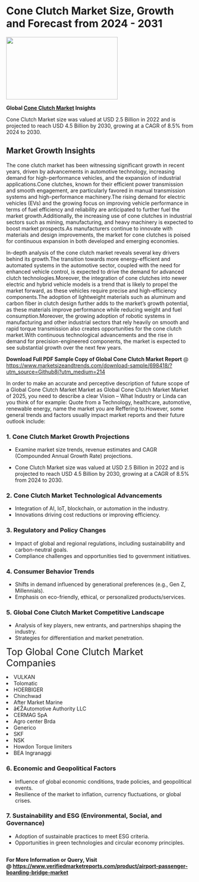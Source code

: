 <H1>Cone Clutch Market Size, Growth and Forecast from 2024 - 2031</H1><img class="aligncenter size-medium wp-image-584254" src="https://thirdeyenews.in/wp-content/uploads/2024/09/Global-Market-Research-300x168.jpeg" alt="" width="300" height="168" /><p><strong>Global&nbsp;<a href="https://www.marketsizeandtrends.com/download-sample/698418/?utm_source=Github8j?utm_medium=214">Cone Clutch Market</a> Insights</strong></p><p>Cone Clutch Market size was valued at USD 2.5 Billion in 2022 and is projected to reach USD 4.5 Billion by 2030, growing at a CAGR of 8.5% from 2024 to 2030.</p><p><h2>Market Growth Insights</h2> <p>The cone clutch market has been witnessing significant growth in recent years, driven by advancements in automotive technology, increasing demand for high-performance vehicles, and the expansion of industrial applications.Cone clutches, known for their efficient power transmission and smooth engagement, are particularly favored in manual transmission systems and high-performance machinery.The rising demand for electric vehicles (EVs) and the growing focus on improving vehicle performance in terms of fuel efficiency and reliability are anticipated to further fuel the market growth.Additionally, the increasing use of cone clutches in industrial sectors such as mining, manufacturing, and heavy machinery is expected to boost market prospects.As manufacturers continue to innovate with materials and design improvements, the market for cone clutches is poised for continuous expansion in both developed and emerging economies.</p> <p>In-depth analysis of the cone clutch market reveals several key drivers behind its growth.The transition towards more energy-efficient and automated systems in the automotive sector, coupled with the need for enhanced vehicle control, is expected to drive the demand for advanced clutch technologies.Moreover, the integration of cone clutches into newer electric and hybrid vehicle models is a trend that is likely to propel the market forward, as these vehicles require precise and high-efficiency components.The adoption of lightweight materials such as aluminum and carbon fiber in clutch design further adds to the market’s growth potential, as these materials improve performance while reducing weight and fuel consumption.Moreover, the growing adoption of robotic systems in manufacturing and other industrial sectors that rely heavily on smooth and rapid torque transmission also creates opportunities for the cone clutch market.With continuous technological advancements and the rise in demand for precision-engineered components, the market is expected to see substantial growth over the next few years.</p> <p><span class=""><strong>Download Full PDF Sample Copy of Global Cone Clutch Market Report</strong> @ <a href="https://www.marketsizeandtrends.com/download-sample/698418/?utm_source=Github8j?utm_medium=214" target="_blank">https://www.marketsizeandtrends.com/download-sample/698418/?utm_source=Github8j?utm_medium=214</a></span></p><p>In order to make an accurate and perceptive description of future scope of a Global&nbsp;Cone Clutch Market Market as Global&nbsp;Cone Clutch Market Market of 2025, you need to describe a clear Vision &ndash; What Industry or Linda can you think of for example: Quote from a Technology, healthcare, automotive, renewable energy, name the market you are Reffering to.However, some general trends and factors usually impact market reports and their future outlook include:</p><h3>1.&nbsp;<strong>Cone Clutch Market Growth Projections</strong></h3><ul><li>Examine market size trends, revenue estimates and CAGR (Compounded Annual Growth Rate) projections.</li><li><p>Cone Clutch Market size was valued at USD 2.5 Billion in 2022 and is projected to reach USD 4.5 Billion by 2030, growing at a CAGR of 8.5% from 2024 to 2030.</p></li></ul><h3>2.&nbsp;<strong>Cone Clutch Market Technological Advancements</strong></h3><ul><li>Integration of AI, IoT, blockchain, or automation in the industry.</li><li>Innovations driving cost reductions or improving efficiency.</li></ul><h3>3.&nbsp;<strong>Regulatory and Policy Changes</strong></h3><ul><li>Impact of global and regional regulations, including sustainability and carbon-neutral goals.</li><li>Compliance challenges and opportunities tied to government initiatives.</li></ul><h3>4.&nbsp;<strong>Consumer Behavior Trends</strong></h3><ul><li>Shifts in demand influenced by generational preferences (e.g., Gen Z, Millennials).</li><li>Emphasis on eco-friendly, ethical, or personalized products/services.</li></ul><h3>5.&nbsp;<strong>Global Cone Clutch Market Competitive Landscape</strong></h3><ul><li>Analysis of key players, new entrants, and partnerships shaping the industry.</li><li>Strategies for differentiation and market penetration.</li></ul><p data-pm-slice="1 1 []"><span style="color: inherit; font-family: inherit; font-size: 25px;">Top Global Cone Clutch Market Companies</span></p><div class="" data-test-id=""><p><li>VULKAN</li><li> Tolomatic</li><li> HOERBIGER</li><li> Chinchwad</li><li> After Market Marine</li><li> â€ŽAutomotive Authority LLC</li><li> CERMAG SpA</li><li> Agro center Brda</li><li> Generico</li><li> SKF</li><li> NSK</li><li> Howdon Torque limiters</li><li> BEA Ingranaggi</li></p></div><h3>6.&nbsp;<strong>Economic and Geopolitical Factors</strong></h3><ul><li>Influence of global economic conditions, trade policies, and geopolitical events.</li><li>Resilience of the market to inflation, currency fluctuations, or global crises.</li></ul><h3>7.&nbsp;<strong>Sustainability and ESG (Environmental, Social, and Governance)</strong></h3><ul><li>Adoption of sustainable practices to meet ESG criteria.</li><li>Opportunities in green technologies and circular economy principles.</li></ul><h2><strong style="font-size: 14px;">For More Information or Query, Visit @&nbsp;</strong><a style="background-color: #ffffff; font-size: 14px;" href="https://www.marketsizeandtrends.com/report/cone-clutch-market/" target="_blank">https://www.verifiedmarketreports.com/product/airport-passenger-boarding-bridge-market</a></h2>